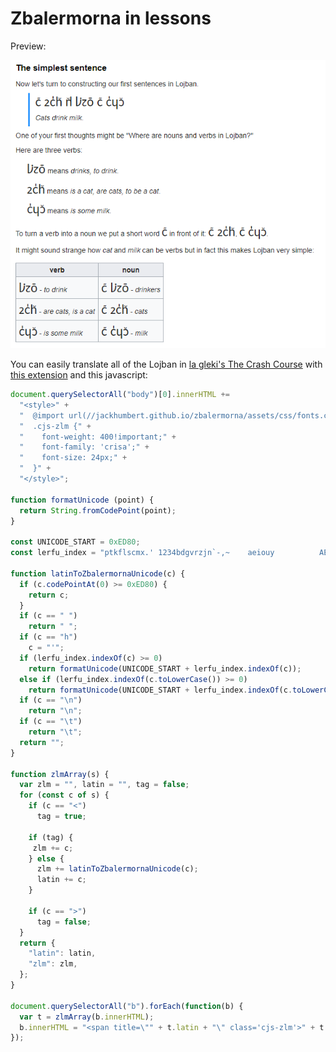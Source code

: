 # Zbalermorna in lessons

Preview:

![Example](img/zlm-in-lessons-ex.png)

You can easily translate all of the Lojban in [la gleki's The Crash Course](https://mw.lojban.org/papri/The_Crash_Course_(a_draft)) with [this extension](https://chrome.google.com/webstore/detail/custom-javascript-for-web/ddbjnfjiigjmcpcpkmhogomapikjbjdk) and this javascript:

```js
document.querySelectorAll("body")[0].innerHTML += 
  "<style>" +
  "  @import url(//jackhumbert.github.io/zbalermorna/assets/css/fonts.css);" +
  "  .cjs-zlm {" +
  "    font-weight: 400!important;" + 
  "    font-family: 'crisa';" + 
  "    font-size: 24px;" +
  "  }" +
  "</style>";

function formatUnicode (point) {
  return String.fromCodePoint(point);
}

const UNICODE_START = 0xED80;
const lerfu_index = "ptkflscmx.' 1234bdgvrzjn`-,~    aeiouy          AEIOUY";

function latinToZbalermornaUnicode(c) {
  if (c.codePointAt(0) >= 0xED80) {
    return c;
  }
  if (c == " ")
    return " ";
  if (c == "h")
    c = "'";
  if (lerfu_index.indexOf(c) >= 0)
    return formatUnicode(UNICODE_START + lerfu_index.indexOf(c));
  else if (lerfu_index.indexOf(c.toLowerCase()) >= 0)
    return formatUnicode(UNICODE_START + lerfu_index.indexOf(c.toLowerCase()));
  if (c == "\n")
    return "\n";
  if (c == "\t")
    return "\t";
  return "";
}

function zlmArray(s) {
  var zlm = "", latin = "", tag = false;
  for (const c of s) {
    if (c == "<")
      tag = true;
    
    if (tag) {
     zlm += c; 
    } else {
      zlm += latinToZbalermornaUnicode(c);
      latin += c;
    }
    
    if (c == ">")
      tag = false;
  }
  return {
    "latin": latin,
    "zlm": zlm,
  };
}

document.querySelectorAll("b").forEach(function(b) {
  var t = zlmArray(b.innerHTML);
  b.innerHTML = "<span title=\"" + t.latin + "\" class='cjs-zlm'>" + t.zlm + "</span>";
});
```